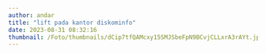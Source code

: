 ```yaml
---
author: andar
title: "lift pada kantor diskominfo"
date: 2023-08-31 08:32:16
thumbnail: /Foto/thumbnails/dCip7tfQAMcxy15SMJSbeFpN9BCvjCLLxrA3rAYt.jpg
---
```

